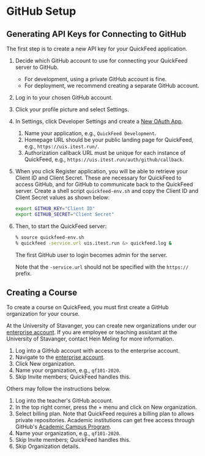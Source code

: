 # GitHub Setup

## Generating API Keys for Connecting to GitHub

The first step is to create a new API key for your QuickFeed application.

1. Decide which GitHub account to use for connecting your QuickFeed server to GitHub.
   - For development, using a private GitHub account is fine.
   - For deployment, we recommend creating a separate GitHub account.
2. Log in to your chosen GitHub account.
3. Click your profile picture and select Settings.
4. In Settings, click Developer Settings and create a [New OAuth App](https://docs.github.com/en/developers/apps/building-oauth-apps/creating-an-oauth-app).
    1. Name your application, e.g., `QuickFeed Development`.
    2. Homepage URL should be your public landing page for QuickFeed, e.g., `https://uis.itest.run/`.
    3. Authorization callback URL must be unique for each instance of QuickFeed, e.g., `https://uis.itest.run/auth/github/callback`.
5. When you click Register application, you will be able to retrieve your Client ID and Client Secret.
   These are necessary for QuickFeed to access GitHub, and for GitHub to communicate back to the QuickFeed server.
   Create a shell script `quickfeed-env.sh` and copy the Client ID and Client Secret values as shown below:

   ```sh
   export GITHUB_KEY="Client ID"
   export GITHUB_SECRET="Client Secret"
   ```

6. Then, to start the QuickFeed server:

   ```sh
   % source quickfeed-env.sh
   % quickfeed -service.url uis.itest.run &> quickfeed.log &
   ```

   The first GitHub user to login becomes admin for the server.

   Note that the `-service.url` should not be specified with the `https://` prefix.

## Creating a Course

To create a course on QuickFeed, you must first create a GitHub organization for your course.

At the University of Stavanger, you can create new organizations under our [enterprise account](https://github.com/enterprises/university-of-stavanger).
If you are employee or teaching assistant at the University of Stavanger, contact Hein Meling for more information.

1. Log into a GitHub account with access to the enterprise account.
2. Navigate to the [enterprise account](https://github.com/enterprises/university-of-stavanger).
3. Click New organization.
4. Name your organization, e.g., `qf101-2020`.
5. Skip Invite members; QuickFeed handles this.

Others may follow the instructions below.

1. Log into the teacher's GitHub account.
2. In the top right corner, press the + menu and click on New organization.
3. Select billing plan.
   Note that QuickFeed requires a billing plan to allows private repositories.
   Academic institutions can get free access through GitHub's [Academic Campus Program](https://education.github.com/schools).
4. Name your organization, e.g., `qf101-2020`.
5. Skip Invite members; QuickFeed handles this.
6. Skip Organization details.
